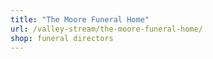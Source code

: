```yaml
---
title: "The Moore Funeral Home"
url: /valley-stream/the-moore-funeral-home/
shop: funeral directors
---
```

